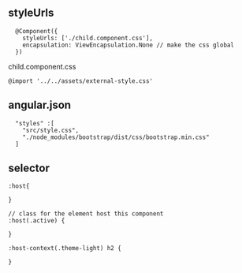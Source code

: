 ## styleUrls
```
  @Component({
    styleUrls: ['./child.component.css'],
    encapsulation: ViewEncapsulation.None // make the css global
  })
```

child.component.css
```
@import '../../assets/external-style.css'
```

## angular.json
```
  "styles" :[
    "src/style.css",
    "./node_modules/bootstrap/dist/css/bootstrap.min.css"
  ]
```

## selector
```
:host{
  
}

// class for the element host this component
:host(.active) {

}

:host-context(.theme-light) h2 {

}
```